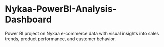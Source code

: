 # Nykaa-PowerBI-Analysis-Dashboard
Power BI project on Nykaa e-commerce data with visual insights into sales trends, product performance, and customer behavior.

